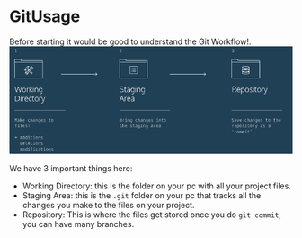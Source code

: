 # GitUsage
Before starting it would be good to understand the Git Workflow!.
![](gitWorkflow.png)

We have 3 important things here:
- Working Directory: this is the folder on your pc with all your project files.
- Staging Area: this is the `.git` folder on your pc that tracks all the changes you
  make to the files on your project.
- Repository: This is where the files get stored once you do `git commit`, you can
  have many branches.